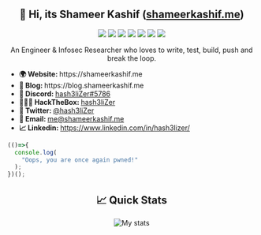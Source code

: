 <h2 align="center"> 👋 Hi, its <b>Shameer Kashif</b> (<a href="//shameerkashif.me">shameerkashif.me</a>) </h2> 
<p align="center">
  <img src="https://img.shields.io/badge/python%20-%2314354C.svg?&style=for-the-badge&logo=python&logoColor=white"/>
  <img src="https://img.shields.io/badge/c++%20-%2300599C.svg?&style=for-the-badge&logo=c%2B%2B&ogoColor=white"/>
  <img src="https://img.shields.io/badge/php-%23777BB4.svg?&style=for-the-badge&logo=php&logoColor=white"/>
  <img src="https://img.shields.io/badge/javascript%20-%23323330.svg?&style=for-the-badge&logo=javascript&logoColor=%23F7DF1E"/>
  <img src="https://img.shields.io/badge/node.js%20-%2343853D.svg?&style=for-the-badge&logo=node.js&logoColor=white"/>
  <img src="https://img.shields.io/badge/Django%20-%2314354C.svg?&style=for-the-badge&logo=django&logoColor=white"/>
  <img src="https://img.shields.io/badge/hash3liZer%20-%231DA1F2.svg?&style=for-the-badge&logo=Twitter&logoColor=white"/>
</p>

<p align="center"> 
   An Engineer & Infosec Researcher who loves to write, test, build, push and break the loop. 
</p>

<ul>
  <li><b>🌍 Website: </b <a href="https://shameerkashif.me" target="_blank">https://shameerkashif.me</a></li>
  <li><b>📜 Blog: </b <a href="https://blog.shameerkashif.me" target="_blank">https://blog.shameerkashif.me</a></li>
  <li><b>🚀 Discord: </b> <a href="#" target="_blank">hash3liZer#5786</a></li>
  <li><b>👨🏻‍💻 HackTheBox: </b> <a href="https://app.hackthebox.eu/profile/313998">hash3liZer</a></li>
  <li><b>💬 Twitter: </b> <a href="https://twitter.com/hash3liZer" target="_blank">@hash3liZer</a></li>
  <li><b>📩 Email: </b> <a href="mailto:me@shameerkashif.me" target="_blank">me@shameerkashif.me</a></li>
  <li><b>📈 Linkedin: </b> <a href="https://www.linkedin.com/in/hash3lizer/" target="_blank">https://www.linkedin.com/in/hash3lizer/</a></li>
</ul>

```javascript
(()=>{
  console.log(
    "Oops, you are once again pwned!"
  );
})();
```

<h2 align="center"> 📈 Quick Stats </h2> 

<p align="center">
<img src="https://github-readme-stats.vercel.app/api?username=hash3liZer&show_icons=true&theme=merko&count_private=true&include_all_commits=true" alt="My stats">
</p>
